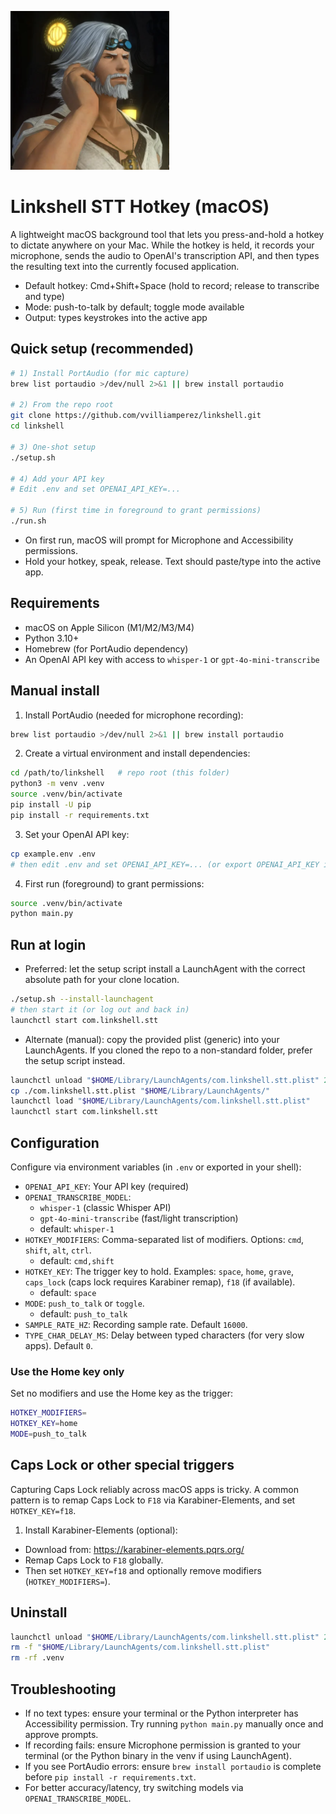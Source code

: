 ![Linkshell STT Hotkey](./cid.png)

# Linkshell STT Hotkey (macOS)

A lightweight macOS background tool that lets you press-and-hold a hotkey to dictate anywhere on your Mac. While the hotkey is held, it records your microphone, sends the audio to OpenAI's transcription API, and then types the resulting text into the currently focused application.

- Default hotkey: Cmd+Shift+Space (hold to record; release to transcribe and type)
- Mode: push-to-talk by default; toggle mode available
- Output: types keystrokes into the active app

## Quick setup (recommended)

```bash
# 1) Install PortAudio (for mic capture)
brew list portaudio >/dev/null 2>&1 || brew install portaudio

# 2) From the repo root
git clone https://github.com/vvilliamperez/linkshell.git
cd linkshell

# 3) One-shot setup
./setup.sh

# 4) Add your API key
# Edit .env and set OPENAI_API_KEY=...

# 5) Run (first time in foreground to grant permissions)
./run.sh
```

- On first run, macOS will prompt for Microphone and Accessibility permissions.
- Hold your hotkey, speak, release. Text should paste/type into the active app.

## Requirements
- macOS on Apple Silicon (M1/M2/M3/M4)
- Python 3.10+
- Homebrew (for PortAudio dependency)
- An OpenAI API key with access to `whisper-1` or `gpt-4o-mini-transcribe`

## Manual install

1) Install PortAudio (needed for microphone recording):

```bash
brew list portaudio >/dev/null 2>&1 || brew install portaudio
```

2) Create a virtual environment and install dependencies:

```bash
cd /path/to/linkshell   # repo root (this folder)
python3 -m venv .venv
source .venv/bin/activate
pip install -U pip
pip install -r requirements.txt
```

3) Set your OpenAI API key:

```bash
cp example.env .env
# then edit .env and set OPENAI_API_KEY=... (or export OPENAI_API_KEY in your shell)
```

4) First run (foreground) to grant permissions:

```bash
source .venv/bin/activate
python main.py
```

## Run at login

- Preferred: let the setup script install a LaunchAgent with the correct absolute path for your clone location.

```bash
./setup.sh --install-launchagent
# then start it (or log out and back in)
launchctl start com.linkshell.stt
```

- Alternate (manual): copy the provided plist (generic) into your LaunchAgents. If you cloned the repo to a non-standard folder, prefer the setup script instead.

```bash
launchctl unload "$HOME/Library/LaunchAgents/com.linkshell.stt.plist" 2>/dev/null || true
cp ./com.linkshell.stt.plist "$HOME/Library/LaunchAgents/"
launchctl load "$HOME/Library/LaunchAgents/com.linkshell.stt.plist"
launchctl start com.linkshell.stt
```

## Configuration
Configure via environment variables (in `.env` or exported in your shell):

- `OPENAI_API_KEY`: Your API key (required)
- `OPENAI_TRANSCRIBE_MODEL`:
  - `whisper-1` (classic Whisper API)
  - `gpt-4o-mini-transcribe` (fast/light transcription)
  - default: `whisper-1`
- `HOTKEY_MODIFIERS`: Comma-separated list of modifiers. Options: `cmd`, `shift`, `alt`, `ctrl`.
  - default: `cmd,shift`
- `HOTKEY_KEY`: The trigger key to hold. Examples: `space`, `home`, `grave`, `caps_lock` (caps lock requires Karabiner remap), `f18` (if available).
  - default: `space`
- `MODE`: `push_to_talk` or `toggle`.
  - default: `push_to_talk`
- `SAMPLE_RATE_HZ`: Recording sample rate. Default `16000`.
- `TYPE_CHAR_DELAY_MS`: Delay between typed characters (for very slow apps). Default `0`.

### Use the Home key only
Set no modifiers and use the Home key as the trigger:

```bash
HOTKEY_MODIFIERS=
HOTKEY_KEY=home
MODE=push_to_talk
```

## Caps Lock or other special triggers
Capturing Caps Lock reliably across macOS apps is tricky. A common pattern is to remap Caps Lock to `F18` via Karabiner-Elements, and set `HOTKEY_KEY=f18`.

1) Install Karabiner-Elements (optional):
- Download from: https://karabiner-elements.pqrs.org/
- Remap Caps Lock to `F18` globally.
- Then set `HOTKEY_KEY=f18` and optionally remove modifiers (`HOTKEY_MODIFIERS=`).

## Uninstall

```bash
launchctl unload "$HOME/Library/LaunchAgents/com.linkshell.stt.plist" 2>/dev/null || true
rm -f "$HOME/Library/LaunchAgents/com.linkshell.stt.plist"
rm -rf .venv
```

## Troubleshooting
- If no text types: ensure your terminal or the Python interpreter has Accessibility permission. Try running `python main.py` manually once and approve prompts.
- If recording fails: ensure Microphone permission is granted to your terminal (or the Python binary in the venv if using LaunchAgent).
- If you see PortAudio errors: ensure `brew install portaudio` is complete before `pip install -r requirements.txt`.
- For better accuracy/latency, try switching models via `OPENAI_TRANSCRIBE_MODEL`. 